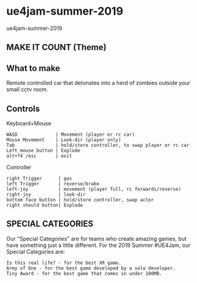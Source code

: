 # ue4jam-summer-2019
ue4jam-summer-2019

## MAKE IT COUNT (Theme)

## What to make
Remote controlled car that detonates into a herd of zombies outside your small cctv room.

## Controls
Keyboard+Mouse

    WASD		      | Movement (player or rc car)
    Mouse Movement    | Look-dir (player only)
    Tab         	  | hold/store controller, to swap player or rc car
    Left mouse button | Explode
    alt+f4 /esc       | exit

Controller

    right Trigger      | gas
    left Trigger       | reverse/brake
    left-joy	       | movement (player full, rc forwards/reverse)
    right-joy	       | look-dir
    bottom face button | hold/store controller, swap actor
    right should button| Explode

## SPECIAL CATEGORIES

Our "Special Categories" are for teams who create amazing games, but have something just a little different. For the 2019 Summer #UE4Jam, our Special Categories are:

    Is this real life? - for the best XR game.
    Army of One - for the best game developed by a solo developer.
    Tiny Award - for the best game that comes in under 100MB.
